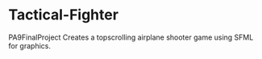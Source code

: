 # Tactical-Fighter
PA9FinalProject
Creates a topscrolling airplane shooter game using SFML for graphics.
